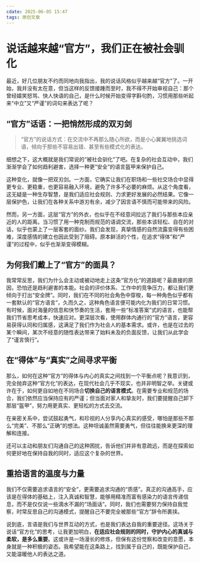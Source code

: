 ```yaml
---
cdate: 2025-06-05 15:47
tags: 原创文章 
---
```


# 说话越来越“官方”，我们正在被社会驯化

最近，好几位朋友不约而同地向我指出，我的说话风格似乎越来越“官方”了。一开始，我并没有太在意，但当这样的反馈接踵而至时，我不得不开始审视自己：那个曾经嬉笑怒骂、快人快语的自己，是什么时候开始变得字斟句酌，习惯用那些听起来“中立”又“严谨”的词句来表达了呢？

## “官方”话语：一把悄然形成的双刃剑

> “官方”的说话方式：在交流中不再那么随心所欲，而是小心翼翼地挑选词语，倾向于那些不容易出错、甚至有些模式化的表达。

细想之下，这大概就是我们常说的“被社会驯化”了吧。在复杂的社会互动中，我们渐渐学会了如何趋利避害，选择一种更“安全”的语言盔甲来保护自己。

这种变化，就像一把双刃剑。一方面，它确实让我们在职场和一些社交场合中显得更专业、更稳重，也更容易融入环境，避免了许多不必要的麻烦。从这个角度看，这无疑是一种生存智慧，是我们适应社会规则、力求更好发展的必然结果。它像一层保护色，让我们在各种关系中游刃有余，减少了因言语不慎而可能带来的风险。

然而，另一方面，这层“官方”的外衣，也似乎在不经意间拉远了我们与那些本应亲近的人的距离。当习惯了用一种克制而规范的语调交流，那些本该轻松、自在的对话，似乎也蒙上了一层客套的面纱。我们会发现，真挚情感的自然流露变得有些困难，深度感情的建立也因此受到了阻碍。原本鲜活的个性，在追求“得体”和“严谨”的过程中，似乎也渐渐变得模糊。

## 为何我们戴上了“官方”的面具？

我常常反思，我们为什么会主动或被动地走上这条“官方化”的道路呢？最直接的原因，恐怕还是趋利避害的本能。社会的评价体系、工作中的竞争压力，都让我们更倾向于打出“安全牌”。同时，我们在不同的社会角色中穿梭，每一种角色似乎都有一套默认的“官方语言”，久而久之，这种角色语言便可能内化为我们的日常习惯。有时候，面对海量的信息和快节奏的生活，套用一些“标准答案”式的语言，也能帮我们节省思考成本，快速应对。更深层次看，使用群体内通行的“官方”语言，更容易获得认同和归属感，这满足了我们作为社会人的基本需求。或许，也是在过去的某个瞬间，某次不经意的随性表达带来了始料未及的负面反馈，让我们从此学会了“谨言慎行”。

## 在“得体”与“真实”之间寻求平衡

那么，如何在这种“官方”的得体与内心的真实之间找到一个平衡点呢？我意识到，完全抛弃这种“官方化”的表达，在现代社会几乎不现实，也并非明智之举。关键或许在于，如何更自如地在不同场合**切换自己的语言模式**。在需要专业和规范的场合，我们依然应当保持应有的严谨；但当面对家人和挚友时，我们要提醒自己卸下那层“盔甲”，努力用更真实、更轻松的方式去交流。

在亲密关系中，尝试鼓起勇气，和珍视的人分享内心真实的感受，哪怕是那些不那么“完美”、不那么“正确”的想法。这种坦诚虽然需要勇气，但往往能换来更深的理解和连接。

还可以主动和朋友们沟通自己的这种困扰，告诉他们并非有意疏远，而是在探索如何更好地在保持自我的同时，适应这个复杂的世界。

## 重拾语言的温度与力量

我们不仅需要追求语言的“安全”，更需要追求沟通的“质感”。真正的沟通高手，应该是在得体的基础上，注入真诚和智慧，能够用精准而富有感染力的语言传递信息，而不是仅仅说一些滴水不漏的“场面话”。同时，我们也需要努力保持自我觉察，时常反思自己的沟通模式，提醒自己不要完全被那些“官方”辞令所裹挟。

说到底，言语是我们与世界互动的方式，也是我们表达自我的重要途径。这场关于说话“官方化”的思考，让我更加明白，**在适应社会规则的同时，守护内心的真诚与柔软，是多么重要**。这或许是一场漫长的修炼，但保有这份觉察和改变的意愿，本身就是一种积极的姿态。我希望能在这条路上，找到属于自己的，既能保护自己，又能温暖他人的表达之道。
